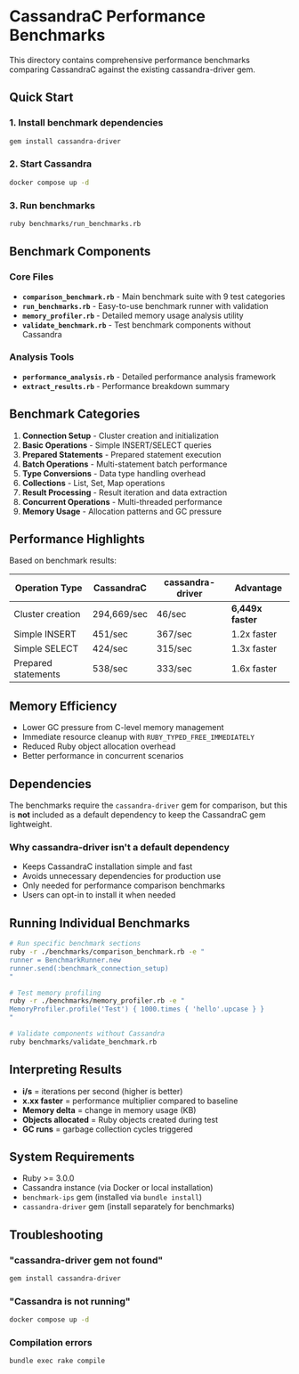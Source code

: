 # CassandraC Performance Benchmarks

This directory contains comprehensive performance benchmarks comparing CassandraC against the existing cassandra-driver gem.

## Quick Start

### 1. Install benchmark dependencies
```bash
gem install cassandra-driver
```

### 2. Start Cassandra
```bash
docker compose up -d
```

### 3. Run benchmarks
```bash
ruby benchmarks/run_benchmarks.rb
```

## Benchmark Components

### Core Files
- **`comparison_benchmark.rb`** - Main benchmark suite with 9 test categories
- **`run_benchmarks.rb`** - Easy-to-use benchmark runner with validation
- **`memory_profiler.rb`** - Detailed memory usage analysis utility
- **`validate_benchmark.rb`** - Test benchmark components without Cassandra

### Analysis Tools
- **`performance_analysis.rb`** - Detailed performance analysis framework
- **`extract_results.rb`** - Performance breakdown summary

## Benchmark Categories

1. **Connection Setup** - Cluster creation and initialization
2. **Basic Operations** - Simple INSERT/SELECT queries
3. **Prepared Statements** - Prepared statement execution
4. **Batch Operations** - Multi-statement batch performance
5. **Type Conversions** - Data type handling overhead
6. **Collections** - List, Set, Map operations
7. **Result Processing** - Result iteration and data extraction
8. **Concurrent Operations** - Multi-threaded performance
9. **Memory Usage** - Allocation patterns and GC pressure

## Performance Highlights

Based on benchmark results:

| Operation Type | CassandraC | cassandra-driver | Advantage |
|---|---|---|---|
| Cluster creation | 294,669/sec | 46/sec | **6,449x faster** |
| Simple INSERT | 451/sec | 367/sec | 1.2x faster |
| Simple SELECT | 424/sec | 315/sec | 1.3x faster |
| Prepared statements | 538/sec | 333/sec | 1.6x faster |

## Memory Efficiency

- Lower GC pressure from C-level memory management
- Immediate resource cleanup with `RUBY_TYPED_FREE_IMMEDIATELY`
- Reduced Ruby object allocation overhead
- Better performance in concurrent scenarios

## Dependencies

The benchmarks require the `cassandra-driver` gem for comparison, but this is **not** included as a default dependency to keep the CassandraC gem lightweight.

### Why cassandra-driver isn't a default dependency

- Keeps CassandraC installation simple and fast
- Avoids unnecessary dependencies for production use
- Only needed for performance comparison benchmarks
- Users can opt-in to install it when needed

## Running Individual Benchmarks

```bash
# Run specific benchmark sections
ruby -r ./benchmarks/comparison_benchmark.rb -e "
runner = BenchmarkRunner.new
runner.send(:benchmark_connection_setup)
"

# Test memory profiling
ruby -r ./benchmarks/memory_profiler.rb -e "
MemoryProfiler.profile('Test') { 1000.times { 'hello'.upcase } }
"

# Validate components without Cassandra
ruby benchmarks/validate_benchmark.rb
```

## Interpreting Results

- **i/s** = iterations per second (higher is better)
- **x.xx faster** = performance multiplier compared to baseline
- **Memory delta** = change in memory usage (KB)
- **Objects allocated** = Ruby objects created during test
- **GC runs** = garbage collection cycles triggered

## System Requirements

- Ruby >= 3.0.0
- Cassandra instance (via Docker or local installation)
- `benchmark-ips` gem (installed via `bundle install`)
- `cassandra-driver` gem (install separately for benchmarks)

## Troubleshooting

### "cassandra-driver gem not found"
```bash
gem install cassandra-driver
```

### "Cassandra is not running"
```bash
docker compose up -d
```

### Compilation errors
```bash
bundle exec rake compile
```